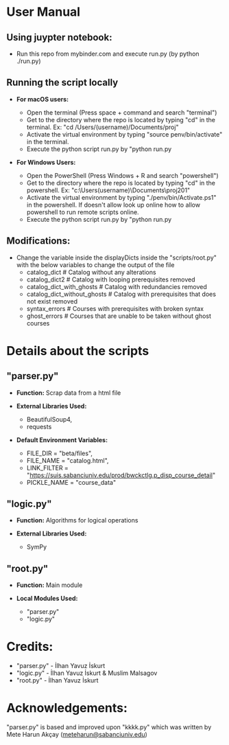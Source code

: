 # User Manual
## Using juypter notebook:
* Run this repo from mybinder.com and execute run.py (by python ./run.py)

## Running the script locally
* __For macOS users:__
  * Open the terminal (Press space + command and search "terminal")
  * Get to the directory where the repo is located by typing "cd" in the terminal. Ex: "cd /Users/(username)/Documents/proj"
  * Activate the virtual environment by typing "source penv/bin/activate" in the terminal.
  * Execute the python script run.py by "python run.py

* __For Windows Users:__
  * Open the PowerShell  (Press Windows + R and search "powershell")
  * Get to the directory where the repo is located by typing "cd" in the powershell. Ex: "c:\Users\(username)\Documents\proj201"
  * Activate the virtual environment by typing "./penv/bin/Activate.ps1" in the powershell. If doesn't allow look up online how to allow powershell to run remote scripts online.
  * Execute the python script run.py by "python run.py

## __Modifications:__
  * Change the variable inside the displayDicts inside the "scripts/root.py" with the below variables to change the output of the file
    * catalog_dict # Catalog without any alterations
    * catalog_dict2 # Catalog with looping prerequisites removed
    * catalog_dict_with_ghosts # Catalog with redundancies removed
    * catalog_dict_without_ghosts # Catalog with prerequisites that does not exist removed
    * syntax_errors # Courses with prerequisites with broken syntax
    * ghost_errors # Courses that are unable to be taken without ghost courses 


# Details about the scripts
## "parser.py"
* __Function:__ Scrap data from a html file

* __External Libraries Used:__
  * BeautifulSoup4, 
  * requests

* __Default Environment Variables:__
  * FILE_DIR = "beta/files",
  * FILE_NAME = "catalog.html",
  * LINK_FILTER = "https://suis.sabanciuniv.edu/prod/bwckctlg.p_disp_course_detail"
  * PICKLE_NAME = "course_data"

## "logic.py"
* __Function:__ Algorithms for logical operations

* __External Libraries Used:__
  * SymPy

## "root.py"
* __Function:__ Main module

* __Local Modules Used:__
  * "parser.py"
  * "logic.py"

# Credits:
* "parser.py" - İlhan Yavuz İskurt
* "logic.py" - İlhan Yavuz İskurt & Muslim Malsagov
* "root.py" - İlhan Yavuz İskurt

# Acknowledgements:
"parser.py" is based and improved upon "kkkk.py" which was written by Mete Harun Akçay (meteharun@sabanciuniv.edu)

